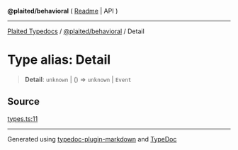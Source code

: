 **@plaited/behavioral** ( [Readme](../README.md) \| API )

***

[Plaited Typedocs](../../../modules.md) / [@plaited/behavioral](../modules.md) / Detail

# Type alias: Detail

> **Detail**: `unknown` \| () => `unknown` \| `Event`

## Source

[types.ts:11](https://github.com/plaited/plaited/blob/95d1a1b/libs/behavioral/src/types.ts#L11)

***

Generated using [typedoc-plugin-markdown](https://www.npmjs.com/package/typedoc-plugin-markdown) and [TypeDoc](https://typedoc.org/)
